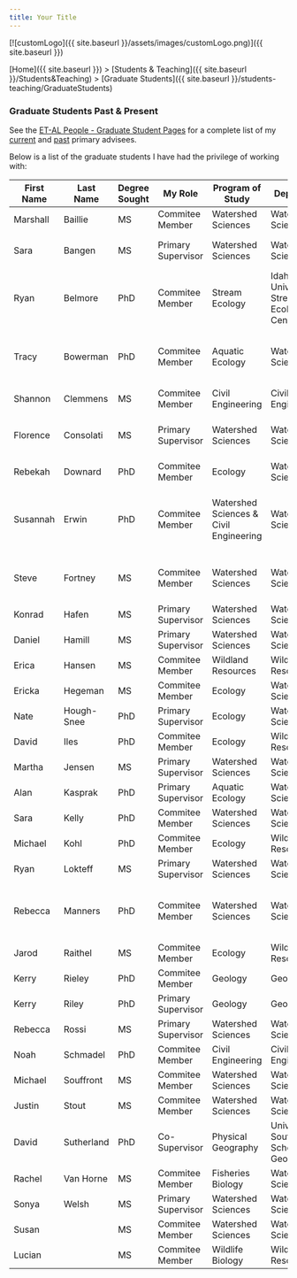 ```yaml
---
title: Your Title
---
```


[![customLogo]({{ site.baseurl }}/assets/images/customLogo.png)]({{ site.baseurl }})

[Home]({{ site.baseurl }})‎ > [Students & Teaching]({{ site.baseurl }}/Students&Teaching) > [Graduate Students]({{ site.baseurl }}/students-teaching/GraduateStudents)

### Graduate Students Past & Present

See the [ET-AL People - Graduate Student Pages](http://etal.joewheaton.org/people/students) for a complete list of my [current](http://etal.joewheaton.org/people/students) and [past](http://etal.joewheaton.org/people/where-are-they-now/former-graduate-students) primary advisees.

Below is a list of the graduate students I have had the privilege of working with:

| First Name | Last Name  | Degree Sought | My Role            | Program of Study                       | Department                               | Project                                  | Year Started | Primary Supervisor                       | Year Completed |
| ---------- | ---------- | ------------- | ------------------ | -------------------------------------- | ---------------------------------------- | ---------------------------------------- | ------------ | ---------------------------------------- | -------------- |
| Marshall   | Baillie    | MS            | Commitee Member    | Watershed Sciences                     | Watershed Sciences                       |                                          |              | Jack Schmidt                             | 2011           |
| Sara       | Bangen     | MS            | Primary Supervisor | Watershed Sciences                     | Watershed Sciences                       | Lemhi River - ISEMP Protocol Intercomparison | 2010         | Joe Wheaton                              | 2012           |
| Ryan       | Belmore    | PhD           | Commitee Member    | Stream Ecology                         | Idaho State University Stream Ecology Center | Floodplain Restoration Ecology           | 2007         | Colden Baxter                            | 2011           |
| Tracy      | Bowerman   | PhD           | Commitee Member    | Aquatic Ecology                        | Watershed Sciences                       | A multi-scale assessment of factors limiting bull trout survival | 2007         | Phadera Budy                             | 2012           |
| Shannon    | Clemmens   | MS            | Commitee Member    | Civil Engineering                      | Civil Engineering                        | aggieair                                 | 2008         | Mac McKee                                | 2012           |
| Florence   | Consolati  | MS            | Primary Supervisor | Watershed Sciences                     | Watershed Sciences                       | Thermal Refugia and Effects of Beaver Dams | 2011         | Joe Wheaton                              | Defended       |
| Rebekah    | Downard    | PhD           | Commitee Member    | Ecology                                | Watershed Sciences                       |                                          | 2012         | http://cnr.usu.edu/wats/htm/faculty-staff/memberID=1840 | Not Yet        |
| Susannah   | Erwin      | PhD           | Commitee Member    | Watershed Sciences & Civil Engineering | Watershed Sciences                       | Development of a bed load budget for the Snake river in Grand Teton National Park. | 2007         | Jack Scmidt                              | 2012           |
| Steve      | Fortney    | MS            | Commitee Member    | Watershed Sciences                     | Watershed Sciences                       | Geomorphic history of the San Rafael River, Utah | 2009         | Jack Scmidt                              | 2013           |
| Konrad     | Hafen      | MS            | Primary Supervisor | Watershed Sciences                     | Watershed Sciences                       |                                          | 2015         | Joe Wheaton                              | Not Yet        |
| Daniel     | Hamill     | MS            | Primary Supervisor | Watershed Sciences                     | Watershed Sciences                       |                                          | 2015         | Joe Wheaton                              | Not Yet        |
| Erica      | Hansen     | MS            | Commitee Member    | Wildland Resources                     | Wildland Resources                       |                                          | 2013         | Nicky Frey                               | Not Yet        |
| Ericka     | Hegeman    | MS            | Commitee Member    | Ecology                                | Watershed Sciences                       |                                          | 2010         | Scott Miller                             | 2012           |
| Nate       | Hough-Snee | PhD           | Primary Supervisor | Ecology                                | Watershed Sciences                       |                                          | 2011         | Joe Wheaton                              | Defended       |
| David      | Iles       | PhD           | Commitee Member    | Ecology                                | Wildland Resources                       |                                          | 2013         | David Koons                              | 2016           |
| Martha     | Jensen     | MS            | Primary Supervisor | Watershed Sciences                     | Watershed Sciences                       |                                          | 2014         | Joe Wheaton                              | Not Yet        |
| Alan       | Kasprak    | PhD           | Primary Supervisor | Aquatic Ecology                        | Watershed Sciences                       | MORPHED                                  | 2010         | Joe Wheaton                              | 2015           |
| Sara       | Kelly      | PhD           | Commitee Member    | Watershed Sciences                     | Watershed Sciences                       |                                          | 2012         | Patrick Belmont                          | Not Yet        |
| Michael    | Kohl       | PhD           | Commitee Member    | Ecology                                | Wildland Resources                       |                                          | 2012         | Dan MacNulty                             | Not Yet        |
| Ryan       | Lokteff    | MS            | Primary Supervisor | Watershed Sciences                     | Watershed Sciences                       | Spawn Creek - TLS                        | 2010         | Joe Wheaton                              | 2013           |
| Rebecca    | Manners    | PhD           | Commitee Member    | Watershed Sciences                     | Watershed Sciences                       | Yampa & Green Rivers in Dinosaur National Monument | 2008         | Jack Scmidt                              | 2013           |
| Jarod      | Raithel    | MS            | Commitee Member    | Ecology                                | Wildland Resources                       |                                          | 2013         | Lise Aubry                               | Not Yet        |
| Kerry      | Rieley     | PhD           | Commitee Member    | Geology                                | Geology                                  |                                          | 2012         | Tammy Rittenhour                         | Not Yet        |
| Kerry      | Riley      | PhD           | Primary Supervisor | Geology                                | Geology                                  |                                          | 2012         | Tammy Rittenour                          | Not Yet        |
| Rebecca    | Rossi      | MS            | Primary Supervisor | Watershed Sciences                     | Watershed Sciences                       |                                          | 2014         | Joe Wheaton                              | Not Yet        |
| Noah       | Schmadel   | PhD           | Commitee Member    | Civil Engineering                      | Civil Engineering                        |                                          | 2010         | Beth Neilson                             | 2015           |
| Michael    | Souffront  | MS            | Commitee Member    | Watershed Sciences                     | Watershed Sciences                       |                                          | 2011         | Patrick Belmont                          | Not Yet        |
| Justin     | Stout      | MS            | Commitee Member    | Watershed Sciences                     | Watershed Sciences                       |                                          | 2010         | Patrick Belmont                          | 2012           |
| David      | Sutherland | PhD           | Co-Supervisor      | Physical Geography                     | University of Southampton, School of Geography |                                          | 2013         | David Sear                               | Not Yet        |
| Rachel     | Van Horne  | MS            | Commitee Member    | Fisheries Biology                      | Watershed Sciences                       |                                          | 2009         | Brett Roper                              | 2011           |
| Sonya      | Welsh      | MS            | Primary Supervisor | Watershed Sciences                     | Watershed Sciences                       | Bridge Creek                             | 2009         | Joe Wheaton                              | 2012           |
| Susan      |            | MS            | Commitee Member    | Watershed Sciences                     | Watershed Sciences                       |                                          | 2016         | Trisha Atwood                            | Not Yet        |
| Lucian     |            | MS            | Commitee Member    | Wildlife Biology                       | Wildland Resources                       |                                          | 2016         | Terry Messmer                            | Not Yet        |